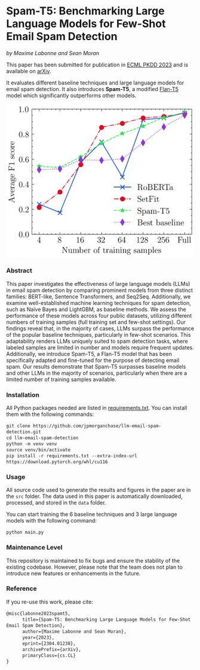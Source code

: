 # Spam-T5: Benchmarking Large Language Models for Few-Shot Email Spam Detection

*by Maxime Labonne and Sean Moran*

This paper has been submitted for publication in [ECML PKDD 2023](https://2023.ecmlpkdd.org/) and is available on [arXiv](https://arxiv.org/pdf/2304.01238.pdf).

It evaluates different baseline techniques and large language models for email spam detection. It also introduces **Spam-T5**, a modified [Flan-T5](https://huggingface.co/google/flan-t5-base) model which significantly outperforms other models.

![Results](results.png)

### Abstract

This paper investigates the effectiveness of large language models (LLMs) in email spam detection by comparing prominent models from three distinct families: BERT-like, Sentence Transformers, and Seq2Seq. Additionally, we examine well-established machine learning techniques for spam detection, such as Naïve Bayes and LightGBM, as baseline methods. We assess the performance of these models across four public datasets, utilizing different numbers of training samples (full training set and few-shot settings). Our findings reveal that, in the majority of cases, LLMs surpass the performance of the popular baseline techniques, particularly in few-shot scenarios. This adaptability renders LLMs uniquely suited to spam detection tasks, where labeled samples are limited in number and models require frequent updates. Additionally, we introduce Spam-T5, a Flan-T5 model that has been specifically adapted and fine-tuned for the purpose of detecting email spam. Our results demonstrate that Spam-T5 surpasses baseline models and other LLMs in the majority of scenarios, particularly when there are a limited number of training samples available.

### Installation

All Python packages needed are listed in [requirements.txt](requirements.txt). You can install them with the following commands:

    git clone https://github.com/jpmorganchase/llm-email-spam-detection.git
    cd llm-email-spam-detection
    python -m venv venv
    source venv/bin/activate
    pip install -r requirements.txt --extra-index-url https://download.pytorch.org/whl/cu116

### Usage

All source code used to generate the results and figures in the paper are in the `src` folder. The data used in this paper is automatically downloaded, processed, and stored in the `data` folder.

You can start training the 6 baseline techniques and 3 large language models with the following command:

    python main.py

### Maintenance Level

This repository is maintained to fix bugs and ensure the stability of the existing codebase. However, please note that the team does not plan to introduce new features or enhancements in the future.

### Reference

If you re-use this work, please cite:

```
@misc{labonne2023spamt5,
      title={Spam-T5: Benchmarking Large Language Models for Few-Shot Email Spam Detection}, 
      author={Maxime Labonne and Sean Moran},
      year={2023},
      eprint={2304.01238},
      archivePrefix={arXiv},
      primaryClass={cs.CL}
}
```
